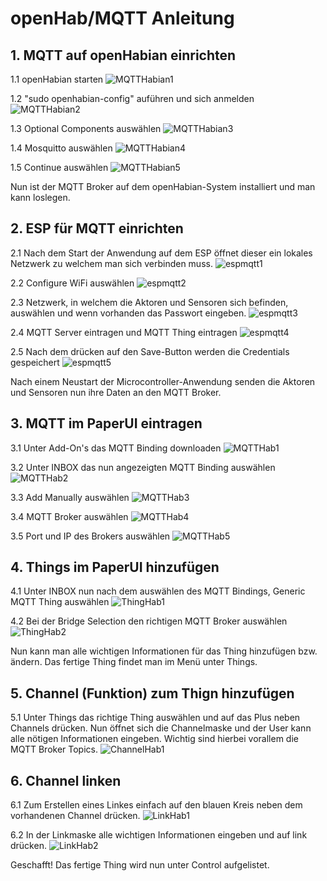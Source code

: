 # openHab/MQTT Anleitung

## 1. MQTT auf openHabian einrichten

1.1 openHabian starten
![MQTTHabian1](/images/anleitung/habian1.jpg)

1.2 "sudo openhabian-config" auführen und sich anmelden
![MQTTHabian2](/images/anleitung/habian2.jpg)

1.3 Optional Components auswählen
![MQTTHabian3](/images/anleitung/habianmqtt1.jpg)

1.4 Mosquitto auswählen
![MQTTHabian4](/images/anleitung/habianmqtt2.jpg)

1.5 Continue auswählen 
![MQTTHabian5](/images/anleitung/habianmqtt3.jpg)

Nun ist der MQTT Broker auf dem openHabian-System installiert und man kann loslegen.

## 2. ESP für MQTT einrichten

2.1 Nach dem Start der Anwendung auf dem ESP öffnet dieser ein lokales Netzwerk zu welchem man sich verbinden muss.
![espmqtt1](/images/anleitung/espmqtt1.jpg)

2.2 Configure WiFi auswählen
![espmqtt2](/images/anleitung/espmqtt2.jpg)

2.3 Netzwerk, in welchem die Aktoren und Sensoren sich befinden, auswählen und wenn vorhanden das Passwort eingeben.
![espmqtt3](/images/anleitung/espmqtt3.jpg)

2.4 MQTT Server eintragen und MQTT Thing eintragen
![espmqtt4](/images/anleitung/espmqtt4.jpg)

2.5 Nach dem drücken auf den Save-Button werden die Credentials gespeichert
![espmqtt5](/images/anleitung/espmqtt5.jpg)

Nach einem Neustart der Microcontroller-Anwendung senden die Aktoren und Sensoren nun ihre Daten an den MQTT Broker.

## 3. MQTT im PaperUI eintragen

3.1 Unter Add-On's das MQTT Binding downloaden
![MQTTHab1](/images/anleitung/MQTTStep1.png)

3.2 Unter INBOX das nun angezeigten MQTT Binding auswählen
![MQTTHab2](/images/anleitung/MQTTStep2.png)

3.3 Add Manually auswählen
![MQTTHab3](/images/anleitung/MQTTStep3.png)

3.4 MQTT Broker auswählen
![MQTTHab4](/images/anleitung/MQTTStep4.png)

3.5 Port und IP des Brokers auswählen
![MQTTHab5](/images/anleitung/MQTTStep5.png)

## 4. Things im PaperUI hinzufügen

4.1 Unter INBOX nun nach dem auswählen des MQTT Bindings, Generic MQTT Thing auswählen
![ThingHab1](/images/anleitung/ThingStep1.png)

4.2 Bei der Bridge Selection den richtigen MQTT Broker auswählen
![ThingHab2](/images/anleitung/ThingStep2.png)

Nun kann man alle wichtigen Informationen für das Thing hinzufügen bzw. ändern. Das fertige Thing findet man im Menü unter Things.

## 5. Channel (Funktion) zum Thign hinzufügen

5.1 Unter Things das richtige Thing auswählen und auf das Plus neben Channels drücken. Nun öffnet sich die Channelmaske und der User kann alle nötigen Informationen eingeben. Wichtig sind hierbei vorallem die MQTT Broker Topics.
![ChannelHab1](/images/anleitung/Channel1.png)

## 6. Channel linken

6.1 Zum Erstellen eines Linkes einfach auf den blauen Kreis neben dem vorhandenen Channel drücken.
![LinkHab1](/images/anleitung/Link1.png)

6.2 In der Linkmaske alle wichtigen Informationen eingeben und auf link drücken.
![LinkHab2](/images/anleitung/Link2.png)

Geschafft! Das fertige Thing wird nun unter Control aufgelistet.

